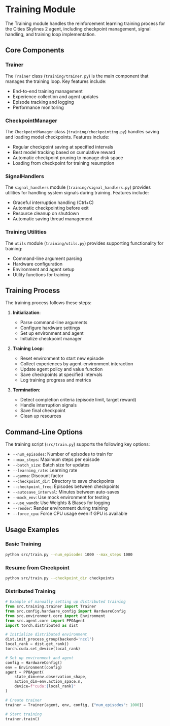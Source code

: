 # Training Module

The Training module handles the reinforcement learning training process for the Cities Skylines 2 agent, including checkpoint management, signal handling, and training loop implementation.

## Core Components

### Trainer

The `Trainer` class (`training/trainer.py`) is the main component that manages the training loop. Key features include:

- End-to-end training management
- Experience collection and agent updates
- Episode tracking and logging
- Performance monitoring

### CheckpointManager

The `CheckpointManager` class (`training/checkpointing.py`) handles saving and loading model checkpoints. Features include:

- Regular checkpoint saving at specified intervals
- Best model tracking based on cumulative reward
- Automatic checkpoint pruning to manage disk space
- Loading from checkpoint for training resumption

### SignalHandlers

The `signal_handlers` module (`training/signal_handlers.py`) provides utilities for handling system signals during training. Features include:

- Graceful interruption handling (Ctrl+C)
- Automatic checkpointing before exit
- Resource cleanup on shutdown
- Automatic saving thread management

### Training Utilities

The `utils` module (`training/utils.py`) provides supporting functionality for training:

- Command-line argument parsing
- Hardware configuration
- Environment and agent setup
- Utility functions for training

## Training Process

The training process follows these steps:

1. **Initialization**:
   - Parse command-line arguments
   - Configure hardware settings
   - Set up environment and agent
   - Initialize checkpoint manager

2. **Training Loop**:
   - Reset environment to start new episode
   - Collect experiences by agent-environment interaction
   - Update agent policy and value function
   - Save checkpoints at specified intervals
   - Log training progress and metrics

3. **Termination**:
   - Detect completion criteria (episode limit, target reward)
   - Handle interruption signals
   - Save final checkpoint
   - Clean up resources

## Command-Line Options

The training script (`src/train.py`) supports the following key options:

- `--num_episodes`: Number of episodes to train for
- `--max_steps`: Maximum steps per episode
- `--batch_size`: Batch size for updates
- `--learning_rate`: Learning rate
- `--gamma`: Discount factor
- `--checkpoint_dir`: Directory to save checkpoints
- `--checkpoint_freq`: Episodes between checkpoints
- `--autosave_interval`: Minutes between auto-saves
- `--mock_env`: Use mock environment for testing
- `--use_wandb`: Use Weights & Biases for logging
- `--render`: Render environment during training
- `--force_cpu`: Force CPU usage even if GPU is available

## Usage Examples

### Basic Training

```bash
python src/train.py --num_episodes 1000 --max_steps 1000
```

### Resume from Checkpoint

```bash
python src/train.py --checkpoint_dir checkpoints
```

### Distributed Training

```python
# Example of manually setting up distributed training
from src.training.trainer import Trainer
from src.config.hardware_config import HardwareConfig
from src.environment.core import Environment
from src.agent.core import PPOAgent
import torch.distributed as dist

# Initialize distributed environment
dist.init_process_group(backend='nccl')
local_rank = dist.get_rank()
torch.cuda.set_device(local_rank)

# Set up environment and agent
config = HardwareConfig()
env = Environment(config)
agent = PPOAgent(
    state_dim=env.observation_shape,
    action_dim=env.action_space.n,
    device=f"cuda:{local_rank}"
)

# Create trainer
trainer = Trainer(agent, env, config, {"num_episodes": 1000})

# Start training
trainer.train()
``` 